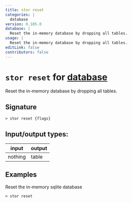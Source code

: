 ```yaml
---
title: stor reset
categories: |
  database
version: 0.105.0
database: |
  Reset the in-memory database by dropping all tables.
usage: |
  Reset the in-memory database by dropping all tables.
editLink: false
contributors: false
---
```

<!-- This file is automatically generated. Please edit the command in https://github.com/nushell/nushell instead. -->

# `stor reset` for [database](/commands/categories/database.md)

<div class='command-title'>Reset the in-memory database by dropping all tables.</div>

## Signature

```> stor reset {flags} ```


## Input/output types:

| input   | output |
| ------- | ------ |
| nothing | table  |
## Examples

Reset the in-memory sqlite database
```nu
> stor reset

```
